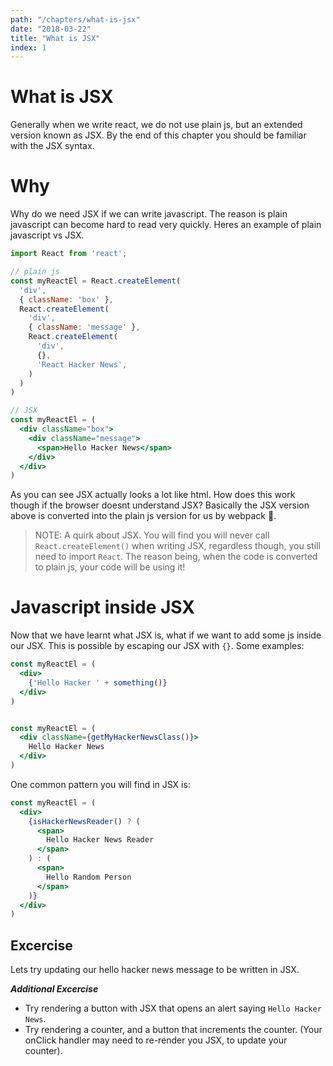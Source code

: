 ```yaml
---
path: "/chapters/what-is-jsx"
date: "2018-03-22"
title: "What is JSX"
index: 1
---
```


# What is JSX

Generally when we write react, we do not use plain js, but an extended version known as JSX. By the end of this chapter you should be familiar with the JSX syntax.

# Why

Why do we need JSX if we can write javascript. The reason is plain javascript can become hard to read very quickly. Heres an example of plain javascript vs JSX.

```jsx
import React from 'react';

// plain js
const myReactEl = React.createElement(
  'div',
  { className: 'box' },
  React.createElement(
    'div',
    { className: 'message' },
    React.createElement(
      'div',
      {},
      'React Hacker News',
    )
  )
)

// JSX
const myReactEl = (
  <div className="box">
    <div className="message">
      <span>Hello Hacker News</span>
    </div>
  </div>
)
```

As you can see JSX actually looks a lot like html. How does this work though if the browser doesnt understand JSX? Basically the JSX version above is converted into the plain js version for us by webpack 🤙.


> NOTE: A quirk about JSX. You will find you will never call `React.createElement()` when writing JSX, regardless though, you still need to import `React`. The reason being, when the code is converted to plain js, your code will be using it!

# Javascript inside JSX

Now that we have learnt what JSX is, what if we want to add some js inside our JSX. This is possible by escaping our JSX with `{}`. Some examples:


```jsx
const myReactEl = (
  <div>
    {'Hello Hacker ' + something()}
  </div>
)


const myReactEl = (
  <div className={getMyHackerNewsClass()}>
    Hello Hacker News
  </div>
)
```

One common pattern you will find in JSX is:

```jsx
const myReactEl = (
  <div>
    {isHackerNewsReader() ? (
      <span>
        Hello Hacker News Reader
      </span>
    ) : (
      <span>
        Hello Random Person
      </span>
    )}
  </div>
)
```


## Excercise

Lets try updating our hello hacker news message to be written in JSX.

**_Additional Excercise_**

- Try rendering a button with JSX that opens an alert saying `Hello Hacker News`.
- Try rendering a counter, and a button that increments the counter. (Your onClick handler may need to re-render you JSX, to update your counter).
